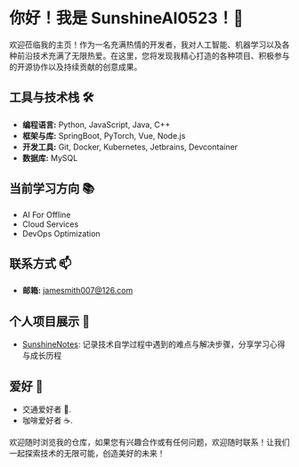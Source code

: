 # 你好！我是 SunshineAI0523！🌟

欢迎莅临我的主页！作为一名充满热情的开发者，我对人工智能、机器学习以及各种前沿技术充满了无限热爱。在这里，您将发现我精心打造的各种项目、积极参与的开源协作以及持续贡献的创意成果。

## 工具与技术栈 🛠️

- **编程语言:** Python, JavaScript, Java, C++  
- **框架与库:** SpringBoot, PyTorch, Vue, Node.js  
- **开发工具:** Git, Docker, Kubernetes, Jetbrains, Devcontainer  
- **数据库:** MySQL

## 当前学习方向 📚

- AI For Offline
- Cloud Services  
- DevOps Optimization 

## 联系方式 📫

- **邮箱:** jamesmith007@126.com  

## 个人项目展示 🌟

- [SunshineNotes](https://github.com/SunshineAI0523/SunshineNotes): 记录技术自学过程中遇到的难点与解决步骤，分享学习心得与成长历程  

## 爱好 🎨
 
- 交通爱好者 🚅.
- 咖啡爱好者 ☕.  

欢迎随时浏览我的仓库，如果您有兴趣合作或有任何问题，欢迎随时联系！让我们一起探索技术的无限可能，创造美好的未来！  